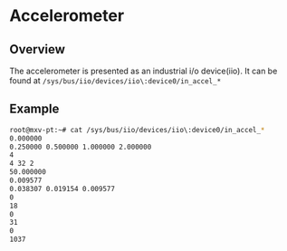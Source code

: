 # Accelerometer

## Overview

The accelerometer is presented as an industrial i/o device(iio). It can be
found at `/sys/bus/iio/devices/iio\:device0/in_accel_*`

## Example

```bash
root@mxv-pt:~# cat /sys/bus/iio/devices/iio\:device0/in_accel_*
0.000000
0.250000 0.500000 1.000000 2.000000
4
4 32 2
50.000000
0.009577
0.038307 0.019154 0.009577
0
18
0
31
0
1037
```

